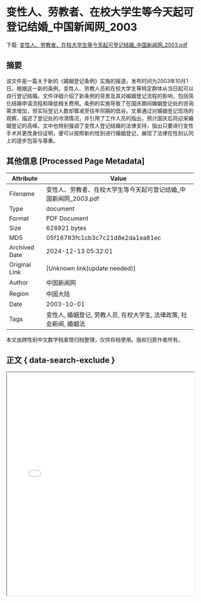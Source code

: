 # 变性人、劳教者、在校大学生等今天起可登记结婚_中国新闻网_2003

<!-- tcd_download_link -->
下载: <a href="../变性人、劳教者、在校大学生等今天起可登记结婚_中国新闻网_2003.pdf" download>变性人、劳教者、在校大学生等今天起可登记结婚_中国新闻网_2003.pdf</a>
<!-- tcd_download_link_end -->

## 摘要

<!-- tcd_abstract -->
该文件是一篇关于新的《婚姻登记条例》实施的报道，发布时间为2003年10月1日。根据这一新的条例，变性人、劳教人员和在校大学生等特定群体从当日起可以自行登记结婚。文件详细介绍了新条例的背景及其对婚姻登记流程的影响，包括简化结婚申请流程和降低相关费用。条例的实施导致了在国庆期间婚姻登记处的咨询需求增加，但实际登记人数却骤减至往年同期的低谷。文章通过对婚姻登记现场的观察，描述了登记处的冷清情况，并引用了工作人员的指出，预计国庆后将迎来婚姻登记的高峰。文中也特别强调了变性人登记结婚的法律支持，指出只要进行变性手术并更改身份证明，便可以按照新的性别进行婚姻登记，展现了法律在性别认同上的逐步包容与尊重。

<!-- tcd_abstract_end -->

## 其他信息 [Processed Page Metadata]

| Attribute       | Value                                  |
|-----------------|----------------------------------------|
| Filename        | 变性人、劳教者、在校大学生等今天起可登记结婚_中国新闻网_2003.pdf                             |
| Type            | document                                 |
| Format          | PDF Document                               |
| Size            | 628921 bytes                           |
| MD5             | 05f16783fc1cb3c7c21d8e2da1ea81ec                                  |
| Archived Date   | 2024-12-13 05:32:01                             |
| Original Link   | [Unknown link(update needed)]                         |
| Author          | 中国新闻网                               |
| Region          | 中国大陆                               |
| Date            | 2003-10-01                                 |
| Tags            | 变性人, 婚姻登记, 劳教人员, 在校大学生, 法律政策, 社会新闻, 婚姻法                                 |

本文由跨性别中文数字档案馆归档整理，仅供存档使用。版权归原作者所有。


## 正文 { data-search-exclude }

<!-- tcd_main_text -->
<iframe src="../变性人、劳教者、在校大学生等今天起可登记结婚_中国新闻网_2003.pdf" width="100%" height="600px">
    <p>无法显示PDF，请下载查看。</p>
</iframe>
<!-- tcd_main_text_end -->

